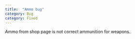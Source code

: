 ```yaml
---
title:  "Ammo bug"
category: Bug
category: Fixed
---
```

Ammo from shop page is not correct ammunition for weapons.

